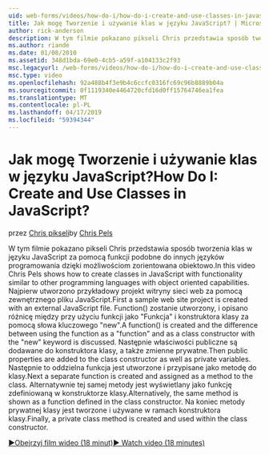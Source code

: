 ```yaml
---
uid: web-forms/videos/how-do-i/how-do-i-create-and-use-classes-in-javascript
title: Jak mogę Tworzenie i używanie klas w języku JavaScript? | Microsoft Docs
author: rick-anderson
description: W tym filmie pokazano pikseli Chris przedstawia sposób tworzenia klas w języku JavaScript za pomocą funkcji podobne do innych języków programowania, za pomocą capabilitie zorientowana obiektowo...
ms.author: riande
ms.date: 01/08/2010
ms.assetid: 348d1bda-69e0-4cb5-a59f-a104133c2f93
msc.legacyurl: /web-forms/videos/how-do-i/how-do-i-create-and-use-classes-in-javascript
msc.type: video
ms.openlocfilehash: 92a488b4f3e9b4c6ccfc0316fc69c96b8889b04a
ms.sourcegitcommit: 0f1119340e4464720cfd16d0ff15764746ea1fea
ms.translationtype: MT
ms.contentlocale: pl-PL
ms.lasthandoff: 04/17/2019
ms.locfileid: "59394344"
---
```

# <a name="how-do-i-create-and-use-classes-in-javascript"></a><span data-ttu-id="d3d5f-104">Jak mogę Tworzenie i używanie klas w języku JavaScript?</span><span class="sxs-lookup"><span data-stu-id="d3d5f-104">How Do I: Create and Use Classes in JavaScript?</span></span>

<span data-ttu-id="d3d5f-105">przez [Chris pikseli](https://twitter.com/chrispels)</span><span class="sxs-lookup"><span data-stu-id="d3d5f-105">by [Chris Pels](https://twitter.com/chrispels)</span></span>

<span data-ttu-id="d3d5f-106">W tym filmie pokazano pikseli Chris przedstawia sposób tworzenia klas w języku JavaScript za pomocą funkcji podobne do innych języków programowania dzięki możliwościom zorientowana obiektowo.</span><span class="sxs-lookup"><span data-stu-id="d3d5f-106">In this video Chris Pels shows how to create classes in JavaScript with functionality similar to other programming languages with object oriented capabilities.</span></span> <span data-ttu-id="d3d5f-107">Najpierw utworzono przykładowy projekt witryny sieci web za pomocą zewnętrznego pliku JavaScript.</span><span class="sxs-lookup"><span data-stu-id="d3d5f-107">First a sample web site project is created with an external JavaScript file.</span></span> <span data-ttu-id="d3d5f-108">Function() zostanie utworzony, i opisano różnicę między przy użyciu funkcji jako "Funkcja" i konstruktora klasy za pomocą słowa kluczowego "new".</span><span class="sxs-lookup"><span data-stu-id="d3d5f-108">A function() is created and the difference between using the function as a "function" and as a class constructor with the "new" keyword is discussed.</span></span> <span data-ttu-id="d3d5f-109">Następnie właściwości publiczne są dodawane do konstruktora klasy, a także zmienne prywatne.</span><span class="sxs-lookup"><span data-stu-id="d3d5f-109">Then public properties are added to the class constructor as well as private variables.</span></span> <span data-ttu-id="d3d5f-110">Następnie to oddzielna funkcja jest utworzone i przypisane jako metodę do klasy.</span><span class="sxs-lookup"><span data-stu-id="d3d5f-110">Next a separate function is created and assigned as a method to the class.</span></span> <span data-ttu-id="d3d5f-111">Alternatywnie tej samej metody jest wyświetlany jako funkcję zdefiniowaną w konstruktorze klasy.</span><span class="sxs-lookup"><span data-stu-id="d3d5f-111">Alternatively, the same method is shown as a function defined in the class constructor.</span></span> <span data-ttu-id="d3d5f-112">Na koniec metody prywatnej klasy jest tworzone i używane w ramach konstruktora klasy.</span><span class="sxs-lookup"><span data-stu-id="d3d5f-112">Finally, a private class method is created and used within the class constructor.</span></span>

[<span data-ttu-id="d3d5f-113">&#9654;Obejrzyj film wideo (18 minut)</span><span class="sxs-lookup"><span data-stu-id="d3d5f-113">&#9654; Watch video (18 minutes)</span></span>](https://channel9.msdn.com/Blogs/ASP-NET-Site-Videos/how-do-i-create-and-use-classes-in-javascript)
